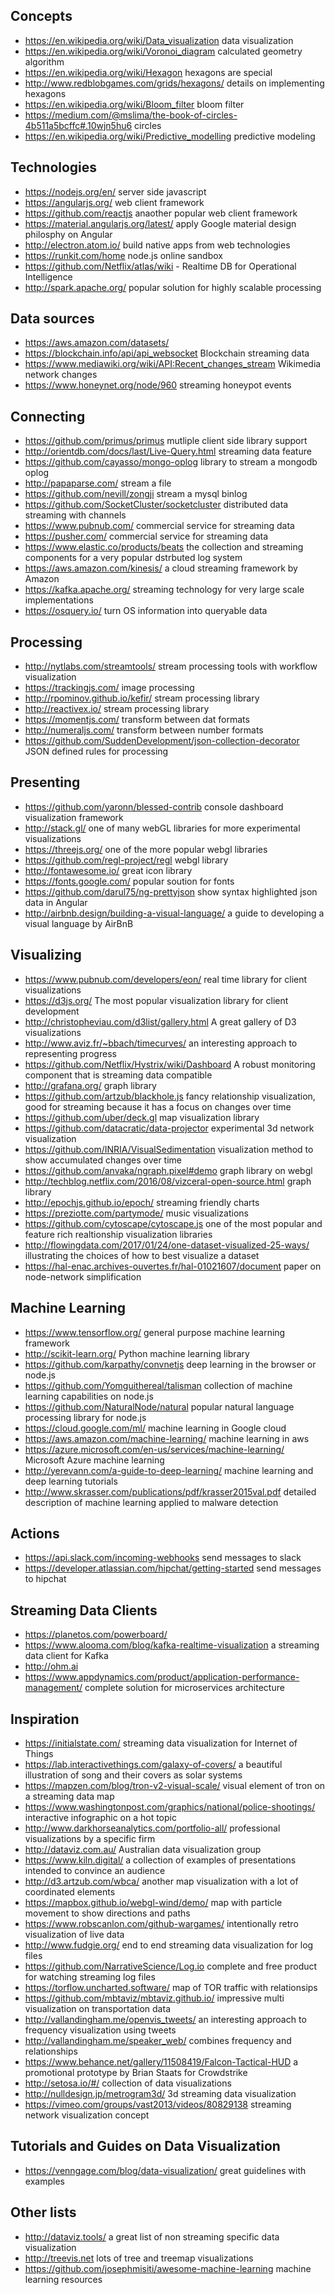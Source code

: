 ## Concepts
- https://en.wikipedia.org/wiki/Data_visualization data visualization
- https://en.wikipedia.org/wiki/Voronoi_diagram calculated geometry algorithm
- https://en.wikipedia.org/wiki/Hexagon hexagons are special
- http://www.redblobgames.com/grids/hexagons/ details on implementing hexagons
- https://en.wikipedia.org/wiki/Bloom_filter bloom filter
- https://medium.com/@mslima/the-book-of-circles-4b511a5bcffc#.10wjn5hu6 circles
- https://en.wikipedia.org/wiki/Predictive_modelling predictive modeling

## Technologies

- https://nodejs.org/en/ server side javascript
- https://angularjs.org/ web client framework
- https://github.com/reactjs anaother popular web client framework
- https://material.angularjs.org/latest/ apply Google material design philosphy on Angular
- http://electron.atom.io/ build native apps from web technologies
- https://runkit.com/home node.js online sandbox
- https://github.com/Netflix/atlas/wiki - Realtime DB for Operational Intelligence
- http://spark.apache.org/ popular solution for highly scalable processing

## Data sources

- https://aws.amazon.com/datasets/
- https://blockchain.info/api/api_websocket Blockchain streaming data
- https://www.mediawiki.org/wiki/API:Recent_changes_stream Wikimedia network changes
- https://www.honeynet.org/node/960 streaming honeypot events

## Connecting

- https://github.com/primus/primus mutliple client side library support
- http://orientdb.com/docs/last/Live-Query.html streaming data feature
- https://github.com/cayasso/mongo-oplog library to stream a mongodb oplog
- http://papaparse.com/ stream a file
- https://github.com/nevill/zongji stream a mysql binlog
- https://github.com/SocketCluster/socketcluster distributed data streaming with channels
- https://www.pubnub.com/ commercial service for streaming data
- https://pusher.com/ commercial service for streaming data
- https://www.elastic.co/products/beats the collection and streaming components for a very popular dstrbuted log system
- https://aws.amazon.com/kinesis/ a cloud streaming framework by Amazon
- https://kafka.apache.org/ streaming technology for very large scale implementations
- https://osquery.io/ turn OS information into queryable data

## Processing

- http://nytlabs.com/streamtools/ stream processing tools with workflow visualization
- https://trackingjs.com/ image processing
- http://rpominov.github.io/kefir/ stream processing library
- http://reactivex.io/ stream processing library
- https://momentjs.com/ transform between dat formats
- http://numeraljs.com/ transform between number formats
- https://github.com/SuddenDevelopment/json-collection-decorator JSON defined rules for processing

## Presenting

- https://github.com/yaronn/blessed-contrib console dashboard visualization framework
- http://stack.gl/ one of many webGL libraries for more experimental visualizations
- https://threejs.org/ one of the more popular webgl libraries
- https://github.com/regl-project/regl webgl library
- http://fontawesome.io/ great icon library
- https://fonts.google.com/ popular soution for fonts
- https://github.com/darul75/ng-prettyjson show syntax highlighted json data in Angular
- http://airbnb.design/building-a-visual-language/ a guide to developing a visual language by AirBnB

## Visualizing

- https://www.pubnub.com/developers/eon/ real time library for client visualizations
- https://d3js.org/ The most popular visualization library for client development
- http://christopheviau.com/d3list/gallery.html A great gallery of D3 visualizations
- http://www.aviz.fr/~bbach/timecurves/ an interesting approach to representing progress
- https://github.com/Netflix/Hystrix/wiki/Dashboard A robust monitoring component that is streaming data compatible
- http://grafana.org/ graph library
- https://github.com/artzub/blackhole.js fancy relationship visualization, good for streaming because it has a focus on changes over time
- https://github.com/uber/deck.gl map visualization library
- https://github.com/datacratic/data-projector experimental 3d network visualization
- https://github.com/INRIA/VisualSedimentation visualization method to show accumulated changes over time
- https://github.com/anvaka/ngraph.pixel#demo graph library on webgl
- http://techblog.netflix.com/2016/08/vizceral-open-source.html graph library
- http://epochjs.github.io/epoch/ streaming friendly charts
- https://preziotte.com/partymode/ music visualizations
- https://github.com/cytoscape/cytoscape.js one of the most popular and feature rich realtionship visualization libraries
- http://flowingdata.com/2017/01/24/one-dataset-visualized-25-ways/ illustrating the choices of how to best visualize a dataset
- https://hal-enac.archives-ouvertes.fr/hal-01021607/document paper on node-network simplification

## Machine Learning

- https://www.tensorflow.org/ general purpose machine learning framework
- http://scikit-learn.org/ Python machine learning library
- https://github.com/karpathy/convnetjs deep learning in the browser or node.js
- https://github.com/Yomguithereal/talisman collection of machine learning capabilities on node.js
- https://github.com/NaturalNode/natural popular natural language processing library for node.js
- https://cloud.google.com/ml/ machine learning in Google cloud
- https://aws.amazon.com/machine-learning/ machine learning in aws
- https://azure.microsoft.com/en-us/services/machine-learning/ Microsoft Azure machine learning
- http://yerevann.com/a-guide-to-deep-learning/ machine learning and deep learning tutorials
- http://www.skrasser.com/publications/pdf/krasser2015val.pdf detailed description of machine learning applied to malware detection

## Actions

- https://api.slack.com/incoming-webhooks send messages to slack
- https://developer.atlassian.com/hipchat/getting-started send messages to hipchat

## Streaming Data Clients
- https://planetos.com/powerboard/
- https://www.alooma.com/blog/kafka-realtime-visualization a streaming data client for Kafka
- http://ohm.ai 
- https://www.appdynamics.com/product/application-performance-management/ complete solution for microservices architecture

## Inspiration

- https://initialstate.com/ streaming data visualization for Internet of Things
- https://lab.interactivethings.com/galaxy-of-covers/ a beautiful illustration of song and their covers as solar systems
- https://mapzen.com/blog/tron-v2-visual-scale/ visual element of tron on a streaming data map
- https://www.washingtonpost.com/graphics/national/police-shootings/ interactive infographic on a hot topic
- http://www.darkhorseanalytics.com/portfolio-all/ professional visualizations by a specific firm
- http://dataviz.com.au/ Australian data visualization group
- https://www.kiln.digital/ a collection of examples of presentations intended to convince an audience
- http://d3.artzub.com/wbca/ another map visualization with a lot of coordinated elements
- https://mapbox.github.io/webgl-wind/demo/ map with particle movement to show directions and paths
- https://www.robscanlon.com/github-wargames/ intentionally retro visualization of live data
- http://www.fudgie.org/ end to end streaming data visualization for log files
- https://github.com/NarrativeScience/Log.io complete and free product for watching streaming log files
- https://torflow.uncharted.software/ map of TOR traffic with relationsips
- https://github.com/mbtaviz/mbtaviz.github.io/ impressive multi visualization on transportation data
- http://vallandingham.me/openvis_tweets/ an interesting approach to frequency visualization using tweets
- http://vallandingham.me/speaker_web/ combines frequency and relationships
- https://www.behance.net/gallery/11508419/Falcon-Tactical-HUD a promotional prototype by Brian Staats for Crowdstrike
- http://setosa.io/#/ collection of data visualizations
- http://nulldesign.jp/metrogram3d/ 3d streaming data visualization
- https://vimeo.com/groups/vast2013/videos/80829138 streaming network visualization concept

## Tutorials and Guides on Data Visualization

- https://venngage.com/blog/data-visualization/ great guidelines with examples

## Other lists

- http://dataviz.tools/ a great list of non streaming specific data visualization
- http://treevis.net lots of tree and treemap visualizations
- https://github.com/josephmisiti/awesome-machine-learning machine learning resources
